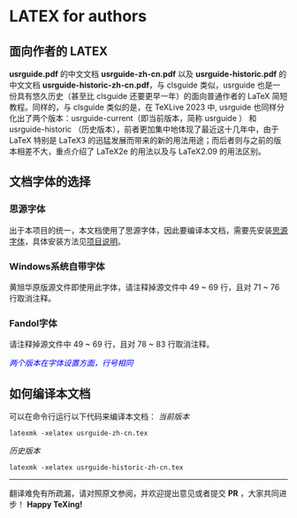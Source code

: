 # LATEX for authors
## 面向作者的 LATEX
**usrguide.pdf** 的中文文档 **usrguide-zh-cn.pdf** 以及 **usrguide-historic.pdf** 的中文文档 **usrguide-historic-zh-cn.pdf**，与 clsguide 类似，usrguide 也是一份具有悠久历史（甚至比 clsguide 还要更早一年）的面向普通作者的 LaTeX 简短教程。同样的，与 clsguide 类似的是，在 TeXLive 2023 中, usrguide 也同样分化出了两个版本：usrguide-current（即当前版本，简称 usrguide ） 和 usrguide-historic （历史版本），前者更加集中地体现了最近这十几年中，由于 LaTeX 特别是 LaTeX3 的迅猛发展而带来的新的用法用途；而后者则与之前的版本相差不大，重点介绍了 LaTeX2e 的用法以及与 LaTeX2.09 的用法区别。

## 文档字体的选择
### 思源字体
出于本项目的统一，本文档使用了思源字体，因此要编译本文档，需要先安装[思源字体][1]，具体安装方法见[项目说明][2]。
### Windows系统自带字体
黄旭华原版源文件即使用此字体，请注释掉源文件中 49 ~ 69 行，且对 71 ~ 76 行取消注释。
### Fandol字体
请注释掉源文件中 49 ~ 69 行，且对 78 ~ 83 行取消注释。

*<font color=Blue>两个版本在字体设置方面，行号相同</font>*

## 如何编译本文档
可以在命令行运行以下代码来编译本文档：
*当前版本*
```
latexmk -xelatex usrguide-zh-cn.tex
```

*历史版本*
```
latexmk -xelatex usrguide-historic-zh-cn.tex
```

---
翻译难免有所疏漏，请对照原文参阅，并欢迎提出意见或者提交 **PR** ，大家共同进步！
**Happy TeXing!**

[1]:https://texer.cn/wp-content/uploads/Source.rar
[2]:https://github.com/rockyzhz/latexdoc-chinese-translation#使用思源字体